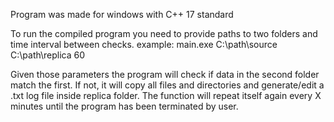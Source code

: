 Program was made for windows with C++ 17 standard

To run the compiled program you need to provide paths to two folders and time interval between checks. 
example: main.exe C:\path\source C:\path\replica 60 

Given those parameters the program will check if data in the second folder match the first. If not, it will copy all files and directories and generate/edit a .txt log file inside replica folder. The function will repeat itself again every X minutes until the program has been terminated by user. 
